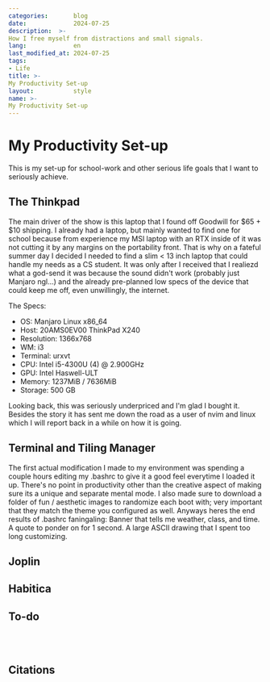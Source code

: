 ```yaml
---
categories:       blog
date:             2024-07-25
description:  >-
How I free myself from distractions and small signals.
lang:             en
last_modified_at: 2024-07-25
tags:
- Life
title: >-
My Productivity Set-up
layout:           style
name: >-
My Productivity Set-up
---
```


# My Productivity Set-up

This is my set-up for school-work and other serious life goals that I want to seriously achieve.

## The Thinkpad

The main driver of the show is this laptop that I found off Goodwill for $65 + $10 shipping. I already had a laptop, but mainly wanted to find one for school because from experience my MSI laptop with an RTX inside of it was not cutting it by any margins on the portability front. That is why on a fateful summer day I decided I needed to find a slim < 13 inch laptop that could handle my needs as a CS student. It was only after I received that I realiezd what a god-send it was because the sound didn't work (probably just Manjaro ngl...) and the already pre-planned low specs of the device that could keep me off, even unwillingly, the internet. 

The Specs:
* OS: Manjaro Linux x86_64
* Host: 20AMS0EV00 ThinkPad X240 
* Resolution: 1366x768
* WM: i3
* Terminal: urxvt
* CPU: Intel i5-4300U (4) @ 2.900GHz
* GPU: Intel Haswell-ULT 
* Memory: 1237MiB / 7636MiB
* Storage: 500 GB

Looking back, this was seriously underpriced and I'm glad I bought it. Besides the story it has sent me down the road as a user of nvim and linux which I will report back in a while on how it is going.

## Terminal and Tiling Manager

The first actual modification I made to my environment was spending a couple hours editing my .bashrc to give it a good feel everytime I loaded it up. There's no point in productivity other than the creative aspect of making sure its a unique and separate mental mode. I also made sure to download a folder of fun / aesthetic images to randomize each boot with; very important that they match the theme you configured as well. Anyways heres the end results of .bashrc faningaling: Banner that tells me weather, class, and time. A quote to ponder on for 1 second. A large ASCII drawing that I spent too long customizing.



## Joplin

## Habitica

## To-do

<br/><br/>

## Citations



